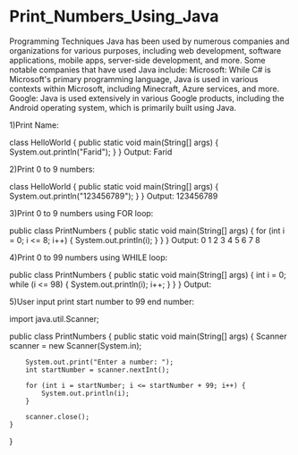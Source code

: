 # Print_Numbers_Using_Java
Programming Techniques 
Java has been used by numerous companies and organizations for various purposes, including web development, software applications, mobile apps, server-side development, and more. Some notable companies that have used Java include:
Microsoft: While C# is Microsoft's primary programming language, Java is used in various contexts within Microsoft, including Minecraft, Azure services, and more.
Google: Java is used extensively in various Google products, including the Android operating system, which is primarily built using Java.

1)Print Name:

class HelloWorld {
    public static void main(String[] args) {
        System.out.println("Farid");
    }
}
Output:
Farid
 
2)Print 0 to 9 numbers:

class HelloWorld {
    public static void main(String[] args) {
        System.out.println("123456789");
    }
}
Output:
123456789
 


3)Print 0 to 9 numbers using FOR loop:

public class PrintNumbers {
    public static void main(String[] args) {
        for (int i = 0; i <= 8; i++) {
            System.out.println(i);
        }
    }
}
Output:
0
1
2
3
4
5
6
7
8
 
4)Print 0 to 99 numbers using WHILE loop:

public class PrintNumbers {
    public static void main(String[] args) {
        int i = 0;
        while (i <= 98) {
            System.out.println(i);
            i++;
        }
    }
}
Output:
 

5)User input print start number to 99 end number:

 import java.util.Scanner;

public class PrintNumbers {
    public static void main(String[] args) {
        Scanner scanner = new Scanner(System.in);
        
        System.out.print("Enter a number: ");
        int startNumber = scanner.nextInt();
        
        for (int i = startNumber; i <= startNumber + 99; i++) {
            System.out.println(i);
        }
        
        scanner.close();
    }
}

 

